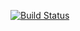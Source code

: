 [![Build Status](https://travis-ci.org/keithtan/spring-rest-otot.svg?branch=master)](https://travis-ci.org/keithtan/spring-rest-otot)
